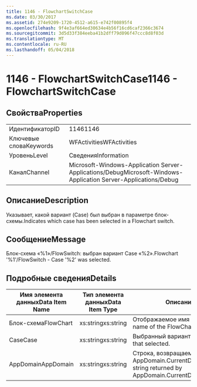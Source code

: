 ```yaml
---
title: 1146 - FlowchartSwitchCase
ms.date: 03/30/2017
ms.assetid: 274e9209-1720-4512-a615-e742f00895f4
ms.openlocfilehash: 9f4e3af664ed30634e4b56f16cd6caf2366c3674
ms.sourcegitcommit: 3d5d33f384eeba41b2dff79d096f47ccc8d8f03d
ms.translationtype: MT
ms.contentlocale: ru-RU
ms.lasthandoff: 05/04/2018
---
```

# <a name="1146---flowchartswitchcase"></a><span data-ttu-id="732dd-102">1146 - FlowchartSwitchCase</span><span class="sxs-lookup"><span data-stu-id="732dd-102">1146 - FlowchartSwitchCase</span></span>
## <a name="properties"></a><span data-ttu-id="732dd-103">Свойства</span><span class="sxs-lookup"><span data-stu-id="732dd-103">Properties</span></span>  
  
|||  
|-|-|  
|<span data-ttu-id="732dd-104">Идентификатор</span><span class="sxs-lookup"><span data-stu-id="732dd-104">ID</span></span>|<span data-ttu-id="732dd-105">1146</span><span class="sxs-lookup"><span data-stu-id="732dd-105">1146</span></span>|  
|<span data-ttu-id="732dd-106">Ключевые слова</span><span class="sxs-lookup"><span data-stu-id="732dd-106">Keywords</span></span>|<span data-ttu-id="732dd-107">WFActivities</span><span class="sxs-lookup"><span data-stu-id="732dd-107">WFActivities</span></span>|  
|<span data-ttu-id="732dd-108">Уровень</span><span class="sxs-lookup"><span data-stu-id="732dd-108">Level</span></span>|<span data-ttu-id="732dd-109">Сведения</span><span class="sxs-lookup"><span data-stu-id="732dd-109">Information</span></span>|  
|<span data-ttu-id="732dd-110">Канал</span><span class="sxs-lookup"><span data-stu-id="732dd-110">Channel</span></span>|<span data-ttu-id="732dd-111">Microsoft-Windows-Application Server-Applications/Debug</span><span class="sxs-lookup"><span data-stu-id="732dd-111">Microsoft-Windows-Application Server-Applications/Debug</span></span>|  
  
## <a name="description"></a><span data-ttu-id="732dd-112">Описание</span><span class="sxs-lookup"><span data-stu-id="732dd-112">Description</span></span>  
 <span data-ttu-id="732dd-113">Указывает, какой вариант (Case) был выбран в параметре блок-схемы.</span><span class="sxs-lookup"><span data-stu-id="732dd-113">Indicates which case has been selected in a Flowchart switch.</span></span>  
  
## <a name="message"></a><span data-ttu-id="732dd-114">Сообщение</span><span class="sxs-lookup"><span data-stu-id="732dd-114">Message</span></span>  
 <span data-ttu-id="732dd-115">Блок-схема «%1»/FlowSwitch: выбран вариант Case «%2».</span><span class="sxs-lookup"><span data-stu-id="732dd-115">Flowchart '%1'/FlowSwitch - Case '%2' was selected.</span></span>  
  
## <a name="details"></a><span data-ttu-id="732dd-116">Подробные сведения</span><span class="sxs-lookup"><span data-stu-id="732dd-116">Details</span></span>  
  
|<span data-ttu-id="732dd-117">Имя элемента данных</span><span class="sxs-lookup"><span data-stu-id="732dd-117">Data Item Name</span></span>|<span data-ttu-id="732dd-118">Тип элемента данных</span><span class="sxs-lookup"><span data-stu-id="732dd-118">Data Item Type</span></span>|<span data-ttu-id="732dd-119">Описание</span><span class="sxs-lookup"><span data-stu-id="732dd-119">Description</span></span>|  
|--------------------|--------------------|-----------------|  
|<span data-ttu-id="732dd-120">Блок-схема</span><span class="sxs-lookup"><span data-stu-id="732dd-120">FlowChart</span></span>|<span data-ttu-id="732dd-121">xs:string</span><span class="sxs-lookup"><span data-stu-id="732dd-121">xs:string</span></span>|<span data-ttu-id="732dd-122">Отображаемое имя блок-схемы.</span><span class="sxs-lookup"><span data-stu-id="732dd-122">The display name of the FlowChart.</span></span>|  
|<span data-ttu-id="732dd-123">Case</span><span class="sxs-lookup"><span data-stu-id="732dd-123">Case</span></span>|<span data-ttu-id="732dd-124">xs:string</span><span class="sxs-lookup"><span data-stu-id="732dd-124">xs:string</span></span>|<span data-ttu-id="732dd-125">Выбранный вариант Case.</span><span class="sxs-lookup"><span data-stu-id="732dd-125">The switch case that selected.</span></span>|  
|<span data-ttu-id="732dd-126">AppDomain</span><span class="sxs-lookup"><span data-stu-id="732dd-126">AppDomain</span></span>|<span data-ttu-id="732dd-127">xs:string</span><span class="sxs-lookup"><span data-stu-id="732dd-127">xs:string</span></span>|<span data-ttu-id="732dd-128">Строка, возвращаемая AppDomain.CurrentDomain.FriendlyName.</span><span class="sxs-lookup"><span data-stu-id="732dd-128">The string returned by AppDomain.CurrentDomain.FriendlyName.</span></span>|
